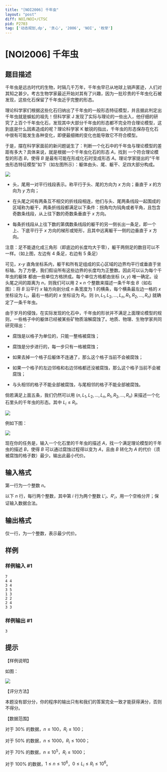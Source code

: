 ```yaml
---
title: "[NOI2006] 千年虫"
layout: "post"
diff: NOI/NOI+/CTSC
pid: P2703
tag: ['动态规划,dp', '贪心', '2006', 'NOI', '枚举']
---
```

# [NOI2006] 千年虫
## 题目描述

千年虫是远古时代的生物，时隔几千万年，千年虫早已从地球上销声匿迹，人们对其知之甚少。考古生物学家最近开始对其有了兴趣，因为一批珍贵的千年虫化石被发现，这些化石保留了千年虫近乎完整的形态。

理论科学家们根据这些化石归纳出了千年虫的一般形态特征模型，并且据此判定出千年虫就是蜈蚣的祖先！但科学家 J 发现了实际与理论的一些出入，他仔细的研究了上百个千年虫化石，发现其中大部分千年虫的形态都不完全符合理论模型，这到底是什么因素造成的呢？理论科学家 K 敏锐的指出，千年虫的形态保存在化石中很有可能发生各种变化，即便最细微的变化也能导致它不符合模型。

于是，摆在科学家面前的新问题诞生了：判断一个化石中的千年虫与理论模型的差距有多大？具体来说，就是根据一个千年虫化石的形态 $A$，找到 一个符合理论模型的形态 $B$，使得 $B$ 是最有可能在形成化石时变成形态 $A$。理论学家提出的“千年虫形态特征模型”如下（如左图所示）：躯体由头、尾、躯干、足四大部分构成。

![](https://cdn.luogu.com.cn/upload/pic/1876.png)

- 头，尾用一对平行线段表示。称平行于头、尾的方向为 $x$ 方向；垂直于 $x$ 的方向为 $y$ 方向；

- 在头尾之间有两条互不相交的折线段相连，他们与头、尾两条线段一起围成的区域称为躯干，两条折线段都满足以下条件：拐角均为钝角或者平角，且包含奇数条线段，从上往下数的奇数条垂直于 $x$ 方向。

- 每条折线段从上往下数的第偶数条线段的躯干的另一侧长出一条足，即一个上、下底平行于 $x$ 方向的梯形或矩形，且其中远离躯干一侧的边垂直于 $x$ 方向。

注意：足不能退化成三角形（即底边的长度均大于零），躯干两侧足的数目可以不一样。（如上图，左边有 $4$ 条足，右边有 $5$ 条足）

可见，$x$-$y$ 直角坐标系内，躯干和所有足组成的实心区域的边界均平行或垂直于坐标轴。为了方便，我们假设所有这些边界的长度均为正整数。因此可以认为每个千年虫的躯体 都由一些单位方格拼成。每个单位方格都由坐标 $(x,y)$ 唯一确定。设头尾之间的距离为 $n$，则我们可以用 $2\times n$ 个整数来描述一条千年虫 $B$（如右图）：将 $B$ 沿平行 $x$ 轴方向剖分成 $n$ 条宽度为 $1$ 的横条，每个横条最左边一格的 $x$ 坐标设为 $L_i$，最右一格的的 $x$ 坐标设为 $R_i$。则  $(n,L_1,L_2,\dots,L_n,R_1,R_2,\dots,R_n)$ 就确定了一条千年虫。

由于岁月的侵蚀，在实际发现的化石中，千年虫的形状并不满足上面理论模型的规则，一些格子中的躯体已经被某些矿物质溶解腐蚀了。地质、物理、生物学家共同研究得出：

- 腐蚀是以格子为单位的，只能一整格被腐蚀；

- 腐蚀是分步进行的，每一步只有一格被腐蚀；

- 如果去掉一个格子后躯体不连通了，那么这个格子当前不会被腐蚀；

- 如果一个格子的左边邻格和右边邻格都还没被腐蚀，那么这个格子当前不会被腐蚀；

- 与头相邻的格子不能全部被腐蚀，与尾相邻的格子不能全部被腐蚀。

倘若满足上面五条，我们仍然可以用 $(n,L_1,L_2,\dots,L_n,R_1,R_2,\dots,R_n)$ 来描述一个化石里头的千年虫的形态。其中 $L_i\le R_i$。

![](https://cdn.luogu.com.cn/upload/pic/1879.png)

例如下图：

![](https://cdn.luogu.com.cn/upload/pic/1878.png)

现在你的任务是，输入一个化石里的千年虫的描述 $A$，找一个满足理论模型的千年虫的描述 $B$，使得 $B$ 可以通过腐蚀过程得以变为 $A$，且由 $B$ 转化为 $A$ 的代价（须被腐蚀的格子数）最少。输出此最小代价。
## 输入格式

第一行为一个整数 $n$。

以下 $n$ 行，每行两个整数，其中第 $i$ 行为两个整数 $L'_i$、$R'_i$，用一个空格分开；保证输入数据合法。
## 输出格式

仅一行，为一个整数，表示最少代价。

## 样例

### 样例输入 #1
```
7
4 4
3 4
3 5
1 3
2 2
2 4
3 3
```
### 样例输出 #1
```
3
```
## 提示


【样例说明】

如图：

![](https://cdn.luogu.com.cn/upload/pic/1877.png)

【评分方法】

本题没有部分分，你的程序的输出只有和我们的答案完全一致才能获得满分，否则不得分。

【数据范围】

对于 $30\%$ 的数据，$n\le100$，$R_i\le100$；

对于 $50\%$ 的数据，$n\le1000$，$R_i\le1000$；

对于 $70\%$ 的数据，$n\le10 ^ 5$，$R_i\le 1000$；

对于 $100\%$ 的数据，$1\leq n\le10 ^ 6$，$0\le L_i\le R_i\le10 ^ 6$。

